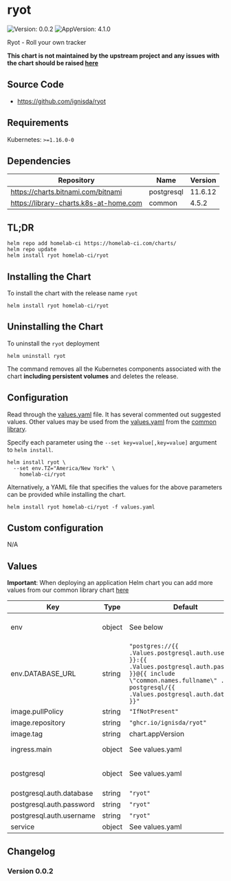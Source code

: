 # ryot

![Version: 0.0.2](https://img.shields.io/badge/Version-0.0.2-informational?style=flat-square) ![AppVersion: 4.1.0](https://img.shields.io/badge/AppVersion-4.1.0-informational?style=flat-square)

Ryot - Roll your own tracker

**This chart is not maintained by the upstream project and any issues with the chart should be raised [here](https://github.com/homelab-ci/charts/issues/new/choose)**

## Source Code

* <https://github.com/ignisda/ryot>

## Requirements

Kubernetes: `>=1.16.0-0`

## Dependencies

| Repository | Name | Version |
|------------|------|---------|
| https://charts.bitnami.com/bitnami | postgresql | 11.6.12 |
| https://library-charts.k8s-at-home.com | common | 4.5.2 |

## TL;DR

```console
helm repo add homelab-ci https://homelab-ci.com/charts/
helm repo update
helm install ryot homelab-ci/ryot
```

## Installing the Chart

To install the chart with the release name `ryot`

```console
helm install ryot homelab-ci/ryot
```

## Uninstalling the Chart

To uninstall the `ryot` deployment

```console
helm uninstall ryot
```

The command removes all the Kubernetes components associated with the chart **including persistent volumes** and deletes the release.

## Configuration

Read through the [values.yaml](./values.yaml) file. It has several commented out suggested values.
Other values may be used from the [values.yaml](https://github.com/homelab-ci/library-charts/tree/main/charts/stable/common/values.yaml) from the [common library](https://github.com/homelab-ci/library-charts/tree/main/charts/stable/common).

Specify each parameter using the `--set key=value[,key=value]` argument to `helm install`.

```console
helm install ryot \
  --set env.TZ="America/New York" \
    homelab-ci/ryot
```

Alternatively, a YAML file that specifies the values for the above parameters can be provided while installing the chart.

```console
helm install ryot homelab-ci/ryot -f values.yaml
```

## Custom configuration
N/A

## Values

**Important**: When deploying an application Helm chart you can add more values from our common library chart [here](https://github.com/homelab-ci/library-charts/tree/main/charts/stable/common)

| Key | Type | Default | Description |
|-----|------|---------|-------------|
| env | object | See below | See the following files for additional environment variables: https://ignisda.github.io/ryot/configuration.html |
| env.DATABASE_URL | string | `"postgres://{{ .Values.postgresql.auth.username }}:{{ .Values.postgresql.auth.password }}@{{ include \"common.names.fullname\" .}}-postgresql/{{ .Values.postgresql.auth.database }}"` | Project name |
| image.pullPolicy | string | `"IfNotPresent"` | image pull policy |
| image.repository | string | `"ghcr.io/ignisda/ryot"` | image repository |
| image.tag | string | chart.appVersion | image tag |
| ingress.main | object | See values.yaml | Enable and configure ingress settings for the chart under this key. |
| postgresql | object | See values.yaml | Enable and configure postgresql database subchart under this key.    For more options see [postgresql chart documentation](https://github.com/bitnami/charts/tree/master/bitnami/postgresql) |
| postgresql.auth.database | string | `"ryot"` | Postgres database |
| postgresql.auth.password | string | `"ryot"` | Postgres database password |
| postgresql.auth.username | string | `"ryot"` | Postgres database user name |
| service | object | See values.yaml | Configures service settings for the chart. |

## Changelog

### Version 0.0.2


